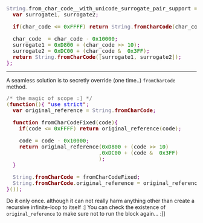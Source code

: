 <pre>
<span style='color:#797997; '>String</span><span style='color:#808030; '>.</span>from_char_code__with_unicode_surrogate_pair_support <span style='color:#808030; '>=</span> <span style='color:#800000; font-weight:bold; '>function</span><span style='color:#808030; '>(</span>char_code<span style='color:#808030; '>)</span><span style='color:#800080; '>{</span> <span style='color:#800000; '>"</span><span style='color:#0000e6; '>use strict</span><span style='color:#800000; '>"</span><span style='color:#800080; '>;</span>
  <span style='color:#800000; font-weight:bold; '>var</span> surrogate1<span style='color:#808030; '>,</span> surrogate2<span style='color:#800080; '>;</span>

  <span style='color:#800000; font-weight:bold; '>if</span><span style='color:#808030; '>(</span>char_code <span style='color:#808030; '>&lt;=</span> <span style='color:#008000; '>0xFFFF</span><span style='color:#808030; '>)</span> <span style='color:#800000; font-weight:bold; '>return</span> <span style='color:#797997; '>String</span><span style='color:#808030; '>.</span><span style='color:#800000; font-weight:bold; '>fromCharCode</span><span style='color:#808030; '>(</span>char_code<span style='color:#808030; '>)</span><span style='color:#800080; '>;</span>

  char_code  <span style='color:#808030; '>=</span> char_code <span style='color:#808030; '>-</span> <span style='color:#008000; '>0x10000</span><span style='color:#800080; '>;</span>
  surrogate1 <span style='color:#808030; '>=</span> <span style='color:#008000; '>0xD800</span> <span style='color:#808030; '>+</span> <span style='color:#808030; '>(</span>char_code <span style='color:#808030; '>&gt;</span><span style='color:#808030; '>&gt;</span> <span style='color:#008c00; '>10</span><span style='color:#808030; '>)</span><span style='color:#800080; '>;</span>
  surrogate2 <span style='color:#808030; '>=</span> <span style='color:#008000; '>0xDC00</span> <span style='color:#808030; '>+</span> <span style='color:#808030; '>(</span>char_code <span style='color:#808030; '>&amp;</span>  <span style='color:#008000; '>0x3FF</span><span style='color:#808030; '>)</span><span style='color:#800080; '>;</span>
  <span style='color:#800000; font-weight:bold; '>return</span> <span style='color:#797997; '>String</span><span style='color:#808030; '>.</span><span style='color:#800000; font-weight:bold; '>fromCharCode</span><span style='color:#808030; '>(</span><span style='color:#808030; '>[</span>surrogate1<span style='color:#808030; '>,</span> surrogate2<span style='color:#808030; '>]</span><span style='color:#808030; '>)</span><span style='color:#800080; '>;</span>
<span style='color:#800080; '>}</span><span style='color:#800080; '>;</span>
</pre>

<hr/>

A seamless solution is to secretly override (one time..)
<code>fromCharCode</code> method.

<pre>
<span style='color:#696969; '>/* the magic of scope :] */</span>
<span style='color:#808030; '>(</span><span style='color:#800000; font-weight:bold; '>function</span><span style='color:#808030; '>(</span><span style='color:#808030; '>)</span><span style='color:#800080; '>{</span> <span style='color:#800000; '>"</span><span style='color:#0000e6; '>use strict</span><span style='color:#800000; '>"</span><span style='color:#800080; '>;</span>
  <span style='color:#800000; font-weight:bold; '>var</span> original_reference <span style='color:#808030; '>=</span> <span style='color:#797997; '>String</span><span style='color:#808030; '>.</span><span style='color:#800000; font-weight:bold; '>fromCharCode</span><span style='color:#800080; '>;</span>
  
  <span style='color:#800000; font-weight:bold; '>function</span> fromCharCodeFixed<span style='color:#808030; '>(</span>code<span style='color:#808030; '>)</span><span style='color:#800080; '>{</span>
    <span style='color:#800000; font-weight:bold; '>if</span><span style='color:#808030; '>(</span>code <span style='color:#808030; '>&lt;=</span> <span style='color:#008000; '>0xFFFF</span><span style='color:#808030; '>)</span> <span style='color:#800000; font-weight:bold; '>return</span> original_reference<span style='color:#808030; '>(</span>code<span style='color:#808030; '>)</span><span style='color:#800080; '>;</span>
  
    code <span style='color:#808030; '>=</span> code <span style='color:#808030; '>-</span> <span style='color:#008000; '>0x10000</span><span style='color:#800080; '>;</span>
    <span style='color:#800000; font-weight:bold; '>return</span> original_reference<span style='color:#808030; '>(</span><span style='color:#008000; '>0xD800</span> <span style='color:#808030; '>+</span> <span style='color:#808030; '>(</span>code <span style='color:#808030; '>&gt;</span><span style='color:#808030; '>&gt;</span> <span style='color:#008c00; '>10</span><span style='color:#808030; '>)</span>
                             <span style='color:#808030; '>,</span><span style='color:#008000; '>0xDC00</span> <span style='color:#808030; '>+</span> <span style='color:#808030; '>(</span>code <span style='color:#808030; '>&amp;</span>  <span style='color:#008000; '>0x3FF</span><span style='color:#808030; '>)</span>
                             <span style='color:#808030; '>)</span><span style='color:#800080; '>;</span>
  <span style='color:#800080; '>}</span>

  <span style='color:#797997; '>String</span><span style='color:#808030; '>.</span><span style='color:#800000; font-weight:bold; '>fromCharCode</span> <span style='color:#808030; '>=</span> fromCharCodeFixed<span style='color:#800080; '>;</span>                        <span style='color:#696969; '>//override</span>
  <span style='color:#797997; '>String</span><span style='color:#808030; '>.</span><span style='color:#800000; font-weight:bold; '>fromCharCode</span><span style='color:#808030; '>.</span>original_reference <span style='color:#808030; '>=</span> original_reference<span style='color:#800080; '>;</span>    <span style='color:#696969; '>//allow access to original reference (optional)</span>
<span style='color:#800080; '>}</span><span style='color:#808030; '>(</span><span style='color:#808030; '>)</span><span style='color:#808030; '>)</span><span style='color:#800080; '>;</span>
</pre>

Do it only once. although it can not really harm anything
other than create a recursive infinite-loop to itself :]
You can check the existence of <code>original_reference</code> to make sure not to run the block again... :]]